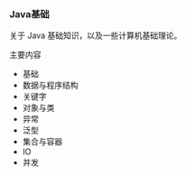 ### Java基础

关于 Java 基础知识，以及一些计算机基础理论。

主要内容

- 基础
- 数据与程序结构
- 关键字
- 对象与类
- 异常
- 泛型
- 集合与容器
- IO
- 并发